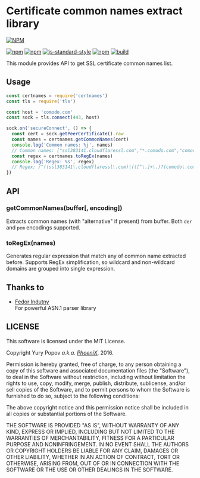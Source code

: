 # Certificate common names extract library

[![NPM](https://nodei.co/npm/certnames.png?downloads=true&downloadRank=true&stars=true)](https://nodei.co/npm/certnames/)

[![npm](https://img.shields.io/npm/v/certnames.svg)](https://www.npmjs.com/package/certnames)
[![npm](https://img.shields.io/npm/l/certnames.svg)](https://www.npmjs.com/package/certnames)
[![js-standard-style](https://img.shields.io/badge/code%20style-standard-brightgreen.svg)](http://standardjs.com/)
[![npm](https://img.shields.io/npm/dm/certnames.svg)](https://www.npmjs.com/package/certnames)
[![build](https://git.phoenix.dj/phoenix/node-certnames/badges/master/build.svg)](https://git.phoenix.dj/phoenix/node-certnames/builds)

This module provides API to get SSL certificate common names list.

## Usage

```javascript
const certnames = require('certnames')
const tls = require('tls')

const host = 'comodo.com'
const sock = tls.connect(443, host)

sock.on('secureConnect', () => {
  const cert = sock.getPeerCertificate().raw
  const names = certnames.getCommonNames(cert)
  console.log('Common names: %j', names)
  // Common names: ["ssl383141.cloudflaressl.com","*.comodo.com","comodo.com"]
  const regex = certnames.toRegEx(names)
  console.log('Regex: %s', regex)
  // Regex: /^((ssl383141\.cloudflaressl\.com)|(([^\.]+\.)?(comodo\.com)))$/gm
})
```

## API

### getCommonNames(buffer[, encoding])
Extracts common names (with "alternative" if present) from buffer. Both `der` and `pem` encodings supported.

### toRegEx(names)
Generates regular expression that match any of common name extracted before. Supports RegEx simplification, so wildcard and non-wildcard domains are grouped into single expression.

## Thanks to
* [Fedor Indutny](https://github.com/indutny)<br>
  For powerful ASN.1 parser library

## LICENSE
This software is licensed under the MIT License.

Copyright Yury Popov _a.k.a. [PhoeniX](https://phoenix.dj)_, 2016.

Permission is hereby granted, free of charge, to any person obtaining a
copy of this software and associated documentation files (the
"Software"), to deal in the Software without restriction, including
without limitation the rights to use, copy, modify, merge, publish,
distribute, sublicense, and/or sell copies of the Software, and to permit
persons to whom the Software is furnished to do so, subject to the
following conditions:

The above copyright notice and this permission notice shall be included
in all copies or substantial portions of the Software.

THE SOFTWARE IS PROVIDED "AS IS", WITHOUT WARRANTY OF ANY KIND, EXPRESS
OR IMPLIED, INCLUDING BUT NOT LIMITED TO THE WARRANTIES OF
MERCHANTABILITY, FITNESS FOR A PARTICULAR PURPOSE AND NONINFRINGEMENT. IN
NO EVENT SHALL THE AUTHORS OR COPYRIGHT HOLDERS BE LIABLE FOR ANY CLAIM,
DAMAGES OR OTHER LIABILITY, WHETHER IN AN ACTION OF CONTRACT, TORT OR
OTHERWISE, ARISING FROM, OUT OF OR IN CONNECTION WITH THE SOFTWARE OR THE
USE OR OTHER DEALINGS IN THE SOFTWARE.